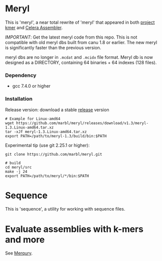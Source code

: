 # Meryl

This is 'meryl', a near total rewrite of 'meryl' that appeared in both
[project kmer](http://kmer.sourceforge.net/) and
[Celera Assembler](http://wgs-assembler.sourceforge.net/).

*IMPORTANT*: Get the latest meryl code from this repo. This is not compatible with old meryl dbs built from canu 1.8 or earlier. The new meryl is significantly faster than the previous version.

meryl dbs are no longer in `.mcdat` and `.mcidx` file format. Meryl db is now designed as a DIRECTORY, containing 64 binaries + 64 indexes (128 files).

### Dependency
* gcc 7.4.0 or higher

### Installation

Release version: download a stable [release](https://github.com/marbl/meryl/releases/tag/v1.3) version
```shell
# Example for Linux-amd64
wget https://github.com/marbl/meryl/releases/download/v1.3/meryl-1.3.Linux-amd64.tar.xz
tar -xJf meryl-1.3.Linux-amd64.tar.xz
export PATH=/path/to/meryl-1.3/build/bin:$PATH
```

Experimental tip (use git 2.25.1 or higher):
```shell
git clone https://github.com/marbl/meryl.git

# build
cd meryl/src
make -j 24
export PATH=/path/to/meryl/*/bin:$PATH
```

# Sequence

This is 'sequence', a utility for working with sequence files.


# Evaluate assemblies with k-mers and more

See [Merqury](https://github.com/marbl/merqury).

